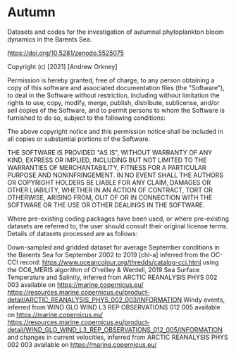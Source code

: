 # Autumn
Datasets and codes for the investigation of autumnal phytoplankton bloom dynamics in the Barents Sea.

https://doi.org/10.5281/zenodo.5525075

Copyright (c) [2021] [Andrew Orkney]

Permission is hereby granted, free of charge, to any person obtaining a copy
of this software and associated documentation files (the "Software"), to deal
in the Software without restriction, including without limitation the rights
to use, copy, modify, merge, publish, distribute, sublicense, and/or sell
copies of the Software, and to permit persons to whom the Software is
furnished to do so, subject to the following conditions:

The above copyright notice and this permission notice shall be included in all
copies or substantial portions of the Software.

THE SOFTWARE IS PROVIDED "AS IS", WITHOUT WARRANTY OF ANY KIND, EXPRESS OR
IMPLIED, INCLUDING BUT NOT LIMITED TO THE WARRANTIES OF MERCHANTABILITY,
FITNESS FOR A PARTICULAR PURPOSE AND NONINFRINGEMENT. IN NO EVENT SHALL THE
AUTHORS OR COPYRIGHT HOLDERS BE LIABLE FOR ANY CLAIM, DAMAGES OR OTHER
LIABILITY, WHETHER IN AN ACTION OF CONTRACT, TORT OR OTHERWISE, ARISING FROM,
OUT OF OR IN CONNECTION WITH THE SOFTWARE OR THE USE OR OTHER DEALINGS IN THE
SOFTWARE.

Where pre-existing coding packages have been used, or where
pre-existing datasets are referred to, the user should consult 
their original license terms. Details of datasets processed are as follows:

 Down-sampled and gridded dataset for average September conditions
 in the Barents Sea for September 2002 to 2019
 [chl-a] inferred from the OC-CCI record: 
 https://www.oceancolour.org/thredds/catalog-cci.html
 using the OC6_MERIS algorithm of O'reilley & Werdell, 2019 
 Sea Surface Temperature and Salinity, inferred from 
 ARCTIC REANALYSIS PHYS 002 003 available on https://marine.copernicus.eu/
 https://resources.marine.copernicus.eu/product-detail/ARCTIC_REANALYSIS_PHYS_002_003/INFORMATION
 Windy events, inferred from WIND GLO WIND L3 REP OBSERVATIONS 012 005
 available on https://marine.copernicus.eu/
 https://resources.marine.copernicus.eu/product-detail/WIND_GLO_WIND_L3_REP_OBSERVATIONS_012_005/INFORMATION
 and changes in current velocities, inferred from 
 ARCTIC REANALYSIS PHYS 002 003 available on https://marine.copernicus.eu/

